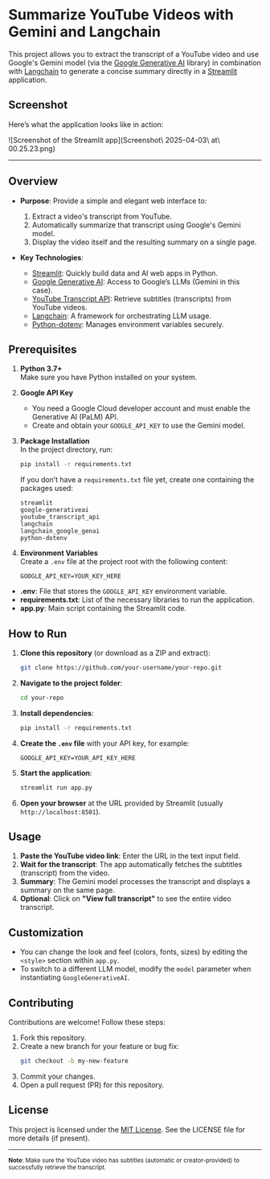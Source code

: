 # Summarize YouTube Videos with Gemini and Langchain

This project allows you to extract the transcript of a YouTube video and use Google's Gemini model (via the [Google Generative AI](https://github.com/google/generative-ai-python) library) in combination with [Langchain](https://github.com/hwchase17/langchain) to generate a concise summary directly in a [Streamlit](https://streamlit.io/) application.


## Screenshot

Here’s what the application looks like in action:

![Screenshot of the Streamlit app](Screenshot\ 2025-04-03\ at\ 00.25.23.png)

---

## Overview

- **Purpose**: Provide a simple and elegant web interface to:
  1. Extract a video's transcript from YouTube.
  2. Automatically summarize that transcript using Google's Gemini model.
  3. Display the video itself and the resulting summary on a single page.

- **Key Technologies**:
  - [Streamlit](https://streamlit.io/): Quickly build data and AI web apps in Python.
  - [Google Generative AI](https://github.com/google/generative-ai-python): Access to Google’s LLMs (Gemini in this case).
  - [YouTube Transcript API](https://pypi.org/project/youtube-transcript-api/): Retrieve subtitles (transcripts) from YouTube videos.
  - [Langchain](https://github.com/hwchase17/langchain): A framework for orchestrating LLM usage.
  - [Python-dotenv](https://pypi.org/project/python-dotenv/): Manages environment variables securely.

## Prerequisites

1. **Python 3.7+**  
   Make sure you have Python installed on your system.

2. **Google API Key**  
   - You need a Google Cloud developer account and must enable the Generative AI (PaLM) API.
   - Create and obtain your `GOOGLE_API_KEY` to use the Gemini model.

3. **Package Installation**  
   In the project directory, run:
   ```bash
   pip install -r requirements.txt
   ```
   If you don’t have a `requirements.txt` file yet, create one containing the packages used:
   ```text
   streamlit
   google-generativeai
   youtube_transcript_api
   langchain
   langchain_google_genai
   python-dotenv
   ```

4. **Environment Variables**  
   Create a `.env` file at the project root with the following content:
   ```
   GOOGLE_API_KEY=YOUR_KEY_HERE
   ```

- **.env**: File that stores the `GOOGLE_API_KEY` environment variable.
- **requirements.txt**: List of the necessary libraries to run the application.
- **app.py**: Main script containing the Streamlit code.

## How to Run

1. **Clone this repository** (or download as a ZIP and extract):
   ```bash
   git clone https://github.com/your-username/your-repo.git
   ```
2. **Navigate to the project folder**:
   ```bash
   cd your-repo
   ```
3. **Install dependencies**:
   ```bash
   pip install -r requirements.txt
   ```
4. **Create the `.env` file** with your API key, for example:
   ```
   GOOGLE_API_KEY=YOUR_API_KEY_HERE
   ```
5. **Start the application**:
   ```bash
   streamlit run app.py
   ```
6. **Open your browser** at the URL provided by Streamlit (usually `http://localhost:8501`).

## Usage

1. **Paste the YouTube video link**: Enter the URL in the text input field.
2. **Wait for the transcript**: The app automatically fetches the subtitles (transcript) from the video.
3. **Summary**: The Gemini model processes the transcript and displays a summary on the same page.
4. **Optional**: Click on **"View full transcript"** to see the entire video transcript.

## Customization

- You can change the look and feel (colors, fonts, sizes) by editing the `<style>` section within `app.py`.
- To switch to a different LLM model, modify the `model` parameter when instantiating `GoogleGenerativeAI`.

## Contributing

Contributions are welcome! Follow these steps:

1. Fork this repository.
2. Create a new branch for your feature or bug fix:
   ```bash
   git checkout -b my-new-feature
   ```
3. Commit your changes.
4. Open a pull request (PR) for this repository.

## License

This project is licensed under the [MIT License](https://opensource.org/licenses/MIT). See the LICENSE file for more details (if present).

---

<sub>**Note**: Make sure the YouTube video has subtitles (automatic or creator-provided) to successfully retrieve the transcript.</sub>
